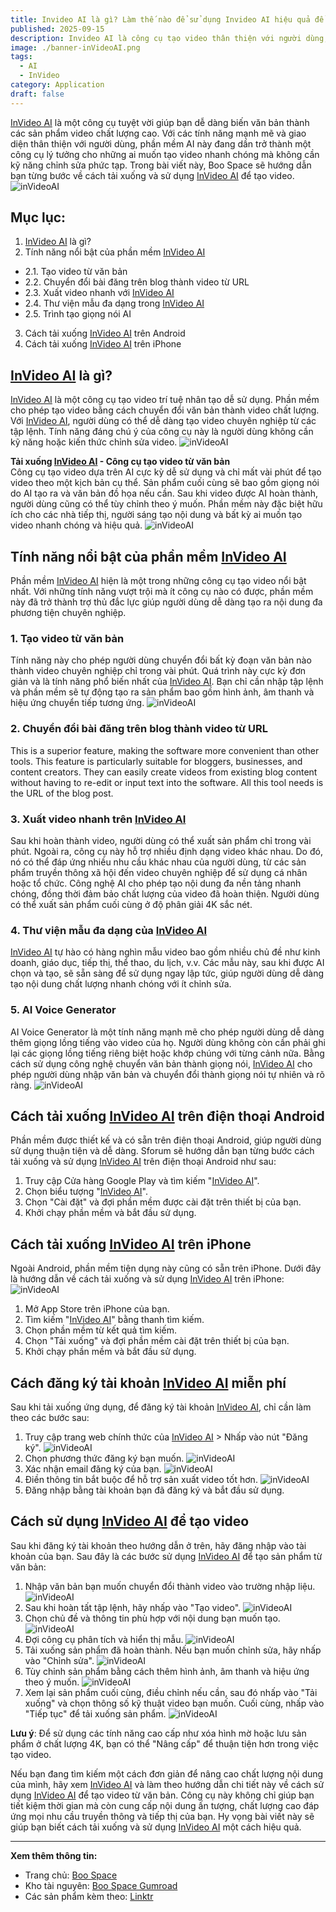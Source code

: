 ```yaml
---
title: Invideo AI là gì? Làm thế nào để sử dụng Invideo AI hiệu quả để tạo video?
published: 2025-09-15
description: Invideo AI là công cụ tạo video thân thiện với người dùng, được hỗ trợ bởi AI, giúp biến các ý tưởng của bạn thành video hoàn chỉnh, sẵn sàng chia sẻ một cách dễ dàng.
image: ./banner-inVideoAI.png
tags:
  - AI
  - InVideo
category: Application
draft: false
---
```


[InVideo AI](https://invideo.sjv.io/m5eeXX) là một công cụ tuyệt vời giúp bạn dễ dàng biến văn bản thành các sản phẩm video chất lượng cao. Với các tính năng mạnh mẽ và giao diện thân thiện với người dùng, phần mềm AI này đang dần trở thành một công cụ lý tưởng cho những ai muốn tạo video nhanh chóng mà không cần kỹ năng chỉnh sửa phức tạp. Trong bài viết này, Boo Space sẽ hướng dẫn bạn từng bước về cách tải xuống và sử dụng [InVideo AI](https://invideo.sjv.io/m5eeXX) để tạo video.
![inVideoAI](/images/Application/inVideoAI/inVideoAI-1.png)

## Mục lục:

1. [InVideo AI](https://invideo.sjv.io/m5eeXX) là gì?
2. Tính năng nổi bật của phần mềm [InVideo AI](https://invideo.sjv.io/m5eeXX)

- 2.1. Tạo video từ văn bản
- 2.2. Chuyển đổi bài đăng trên blog thành video từ URL
- 2.3. Xuất video nhanh với [InVideo AI](https://invideo.sjv.io/m5eeXX)
- 2.4. Thư viện mẫu đa dạng trong [InVideo AI](https://invideo.sjv.io/m5eeXX)
- 2.5. Trình tạo giọng nói AI

3. Cách tải xuống [InVideo AI](https://invideo.sjv.io/m5eeXX) trên Android
4. Cách tải xuống [InVideo AI](https://invideo.sjv.io/m5eeXX) trên iPhone

## [InVideo AI](https://invideo.sjv.io/m5eeXX) là gì?

[InVideo AI](https://invideo.sjv.io/m5eeXX) là một công cụ tạo video trí tuệ nhân tạo dễ sử dụng. Phần mềm cho phép tạo video bằng cách chuyển đổi văn bản thành video chất lượng. Với [InVideo AI](https://invideo.sjv.io/m5eeXX), người dùng có thể dễ dàng tạo video chuyên nghiệp từ các tập lệnh. Tính năng đáng chú ý của công cụ này là người dùng không cần kỹ năng hoặc kiến ​​thức chỉnh sửa video.
![inVideoAI](/images/Application/inVideoAI/inVideoAI-2.png)

**Tải xuống [InVideo AI](https://invideo.sjv.io/m5eeXX) - Công cụ tạo video từ văn bản**  
Công cụ tạo video dựa trên AI cực kỳ dễ sử dụng và chỉ mất vài phút để tạo video theo một kịch bản cụ thể. Sản phẩm cuối cùng sẽ bao gồm giọng nói do AI tạo ra và văn bản đồ họa nếu cần. Sau khi video được AI hoàn thành, người dùng cũng có thể tùy chỉnh theo ý muốn. Phần mềm này đặc biệt hữu ích cho các nhà tiếp thị, người sáng tạo nội dung và bất kỳ ai muốn tạo video nhanh chóng và hiệu quả.
![inVideoAI](/images/Application/inVideoAI/inVideoAI-3.png)

## Tính năng nổi bật của phần mềm [InVideo AI](https://invideo.sjv.io/m5eeXX)

Phần mềm [InVideo AI](https://invideo.sjv.io/m5eeXX) hiện là một trong những công cụ tạo video nổi bật nhất. Với những tính năng vượt trội mà ít công cụ nào có được, phần mềm này đã trở thành trợ thủ đắc lực giúp người dùng dễ dàng tạo ra nội dung đa phương tiện chuyên nghiệp.

### 1. Tạo video từ văn bản

Tính năng này cho phép người dùng chuyển đổi bất kỳ đoạn văn bản nào thành video chuyên nghiệp chỉ trong vài phút. Quá trình này cực kỳ đơn giản và là tính năng phổ biến nhất của [InVideo AI](https://invideo.sjv.io/m5eeXX). Bạn chỉ cần nhập tập lệnh và phần mềm sẽ tự động tạo ra sản phẩm bao gồm hình ảnh, âm thanh và hiệu ứng chuyển tiếp tương ứng.
![inVideoAI](/images/Application/inVideoAI/inVideoAI-4.png)

### 2. Chuyển đổi bài đăng trên blog thành video từ URL

This is a superior feature, making the software more convenient than other tools. This feature is particularly suitable for bloggers, businesses, and content creators. They can easily create videos from existing blog content without having to re-edit or input text into the software. All this tool needs is the URL of the blog post.

### 3. Xuất video nhanh trên [InVideo AI](https://invideo.sjv.io/m5eeXX)

Sau khi hoàn thành video, người dùng có thể xuất sản phẩm chỉ trong vài phút. Ngoài ra, công cụ này hỗ trợ nhiều định dạng video khác nhau. Do đó, nó có thể đáp ứng nhiều nhu cầu khác nhau của người dùng, từ các sản phẩm truyền thông xã hội đến video chuyên nghiệp để sử dụng cá nhân hoặc tổ chức.
Công nghệ AI cho phép tạo nội dung đa nền tảng nhanh chóng, đồng thời đảm bảo chất lượng của video đã hoàn thiện. Người dùng có thể xuất sản phẩm cuối cùng ở độ phân giải 4K sắc nét.

### 4. Thư viện mẫu đa dạng của [InVideo AI](https://invideo.sjv.io/m5eeXX)

[InVideo AI](https://invideo.sjv.io/m5eeXX) tự hào có hàng nghìn mẫu video bao gồm nhiều chủ đề như kinh doanh, giáo dục, tiếp thị, thể thao, du lịch, v.v. Các mẫu này, sau khi được AI chọn và tạo, sẽ sẵn sàng để sử dụng ngay lập tức, giúp người dùng dễ dàng tạo nội dung chất lượng nhanh chóng với ít chỉnh sửa.

### 5. AI Voice Generator

AI Voice Generator là một tính năng mạnh mẽ cho phép người dùng dễ dàng thêm giọng lồng tiếng vào video của họ. Người dùng không còn cần phải ghi lại các giọng lồng tiếng riêng biệt hoặc khớp chúng với từng cảnh nữa. Bằng cách sử dụng công nghệ chuyển văn bản thành giọng nói, [InVideo AI](https://invideo.sjv.io/m5eeXX) cho phép người dùng nhập văn bản và chuyển đổi thành giọng nói tự nhiên và rõ ràng.
![inVideoAI](/images/Application/inVideoAI/inVideoAI-5.png)

## Cách tải xuống [InVideo AI](https://invideo.sjv.io/m5eeXX) trên điện thoại Android

Phần mềm được thiết kế và có sẵn trên điện thoại Android, giúp người dùng sử dụng thuận tiện và dễ dàng. Sforum sẽ hướng dẫn bạn từng bước cách tải xuống và sử dụng [InVideo AI](https://invideo.sjv.io/m5eeXX) trên điện thoại Android như sau:

1. Truy cập Cửa hàng Google Play và tìm kiếm "[InVideo AI](https://invideo.sjv.io/m5eeXX)".
2. Chọn biểu tượng "[InVideo AI](https://invideo.sjv.io/m5eeXX)".
3. Chọn "Cài đặt" và đợi phần mềm được cài đặt trên thiết bị của bạn.
4. Khởi chạy phần mềm và bắt đầu sử dụng.

## Cách tải xuống [InVideo AI](https://invideo.sjv.io/m5eeXX) trên iPhone

Ngoài Android, phần mềm tiện dụng này cũng có sẵn trên iPhone. Dưới đây là hướng dẫn về cách tải xuống và sử dụng [InVideo AI](https://invideo.sjv.io/m5eeXX) trên iPhone:
![inVideoAI](/images/Application/inVideoAI/inVideoAI-7.png)

1. Mở App Store trên iPhone của bạn.
2. Tìm kiếm "[InVideo AI](https://invideo.sjv.io/m5eeXX)" bằng thanh tìm kiếm.
3. Chọn phần mềm từ kết quả tìm kiếm.
4. Chọn "Tải xuống" và đợi phần mềm cài đặt trên thiết bị của bạn.
5. Khởi chạy phần mềm và bắt đầu sử dụng.

## Cách đăng ký tài khoản [InVideo AI](https://invideo.sjv.io/m5eeXX) miễn phí

Sau khi tải xuống ứng dụng, để đăng ký tài khoản [InVideo AI](https://invideo.sjv.io/m5eeXX), chỉ cần làm theo các bước sau:

1. Truy cập trang web chính thức của [InVideo AI](https://invideo.sjv.io/m5eeXX) > Nhấp vào nút "Đăng ký".
   ![inVideoAI](/images/Application/inVideoAI/inVideoAI-8.1.png)
2. Chọn phương thức đăng ký bạn muốn.
   ![inVideoAI](/images/Application/inVideoAI/inVideoAI-8.2.png)
3. Xác nhận email đăng ký của bạn.
   ![inVideoAI](/images/Application/inVideoAI/inVideoAI-8.3.png)
4. Điền thông tin bắt buộc để hỗ trợ sản xuất video tốt hơn.
   ![inVideoAI](/images/Application/inVideoAI/inVideoAI-8.4.png)
5. Đăng nhập bằng tài khoản bạn đã đăng ký và bắt đầu sử dụng.

## Cách sử dụng [InVideo AI](https://invideo.sjv.io/m5eeXX) để tạo video

Sau khi đăng ký tài khoản theo hướng dẫn ở trên, hãy đăng nhập vào tài khoản của bạn. Sau đây là các bước sử dụng [InVideo AI](https://invideo.sjv.io/m5eeXX) để tạo sản phẩm từ văn bản:

1. Nhập văn bản bạn muốn chuyển đổi thành video vào trường nhập liệu.
   ![inVideoAI](/images/Application/inVideoAI/inVideoAI-9.1.png)
2. Sau khi hoàn tất tập lệnh, hãy nhấp vào "Tạo video".
   ![inVideoAI](/images/Application/inVideoAI/inVideoAI-9.2.png)
3. Chọn chủ đề và thông tin phù hợp với nội dung bạn muốn tạo.
   ![inVideoAI](/images/Application/inVideoAI/inVideoAI-9.3.png)
4. Đợi công cụ phân tích và hiển thị mẫu.
   ![inVideoAI](/images/Application/inVideoAI/inVideoAI-9.4.png)
5. Tải xuống sản phẩm đã hoàn thành. Nếu bạn muốn chỉnh sửa, hãy nhấp vào "Chỉnh sửa".
   ![inVideoAI](/images/Application/inVideoAI/inVideoAI-9.5.png)
6. Tùy chỉnh sản phẩm bằng cách thêm hình ảnh, âm thanh và hiệu ứng theo ý muốn.
   ![inVideoAI](/images/Application/inVideoAI/inVideoAI-9.6.png)
7. Xem lại sản phẩm cuối cùng, điều chỉnh nếu cần, sau đó nhấp vào "Tải xuống" và chọn thông số kỹ thuật video bạn muốn. Cuối cùng, nhấp vào "Tiếp tục" để tải xuống sản phẩm.
   ![inVideoAI](/images/Application/inVideoAI/inVideoAI-9.7.png)

**Lưu ý**: Để sử dụng các tính năng cao cấp như xóa hình mờ hoặc lưu sản phẩm ở chất lượng 4K, bạn có thể "Nâng cấp" để thuận tiện hơn trong việc tạo video.

Nếu bạn đang tìm kiếm một cách đơn giản để nâng cao chất lượng nội dung của mình, hãy xem [InVideo AI](https://invideo.sjv.io/m5eeXX) và làm theo hướng dẫn chi tiết này về cách sử dụng [InVideo AI](https://invideo.sjv.io/m5eeXX) để tạo video từ văn bản. Công cụ này không chỉ giúp bạn tiết kiệm thời gian mà còn cung cấp nội dung ấn tượng, chất lượng cao đáp ứng mọi nhu cầu truyền thông và tiếp thị của bạn. Hy vọng bài viết này sẽ giúp bạn biết cách tải xuống và sử dụng [InVideo AI](https://invideo.sjv.io/m5eeXX) một cách hiệu quả.

---

**Xem thêm thông tin:**

- Trang chủ: [Boo Space](https://boospace.tech)
- Kho tài nguyên: [Boo Space Gumroad](https://boospace.gumroad.com)
- Các sản phẩm kèm theo: [Linktr](https://linktr.ee/boospace)